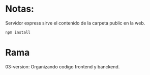 # Notas:

Servidor express sirve el contenido de la carpeta public en la web.


```
npm install
```

# Rama

03-version: Organizando codigo frontend y banckend.
